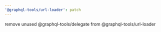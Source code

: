 ```yaml
---
'@graphql-tools/url-loader': patch
---
```


remove unused @graphql-tools/delegate from @graphql-tools/url-loader
